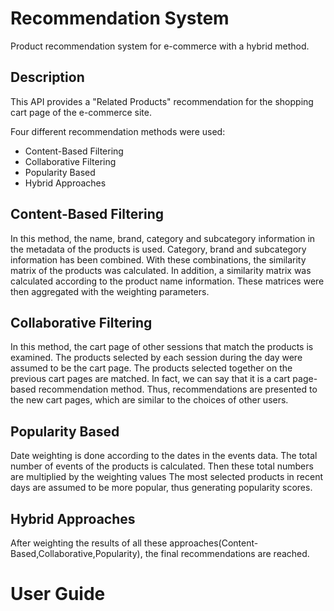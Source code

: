 # Recommendation System
Product recommendation system for e-commerce with a hybrid method.

## Description
This API provides a "Related Products" recommendation for the shopping cart page of the e-commerce site.

Four different recommendation methods were used:
  - Content-Based Filtering
  - Collaborative Filtering
  - Popularity Based
  - Hybrid Approaches

## Content-Based Filtering

In this method, the name, brand, category and subcategory information in the metadata of the products is used.
Category, brand and subcategory information has been combined.
With these combinations, the similarity matrix of the products was calculated.
In addition, a similarity matrix was calculated according to the product name information.
These matrices were then aggregated with the weighting parameters.

## Collaborative Filtering

In this method, the cart page of other sessions that match the products is examined.
The products selected by each session during the day were assumed to be the cart page.
The products selected together on the previous cart pages are matched.
In fact, we can say that it is a cart page-based recommendation method.
Thus, recommendations are presented to the new cart pages, which are similar to the choices of other users.

## Popularity Based

Date weighting is done according to the dates in the events data.
The total number of events of the products is calculated.
Then these total numbers are multiplied by the weighting values
The most selected products in recent days are assumed to be more popular, thus generating popularity scores.

## Hybrid Approaches

After weighting the results of all these approaches(Content-Based,Collaborative,Popularity), the final recommendations are reached.

# User Guide

